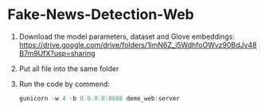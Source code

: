 # Fake-News-Detection-Web

1. Download the model parameters, dataset and Glove embeddings:
   https://drive.google.com/drive/folders/1imN6Z_i5WdhfoOWvz90BdJv48B7m9UfX?usp=sharing
   
2. Put all file into the same folder

3. Run the code by commend:
   ```js
   gunicorn -w 4 -b 0.0.0.0:8888 demo_web:server
   ```
